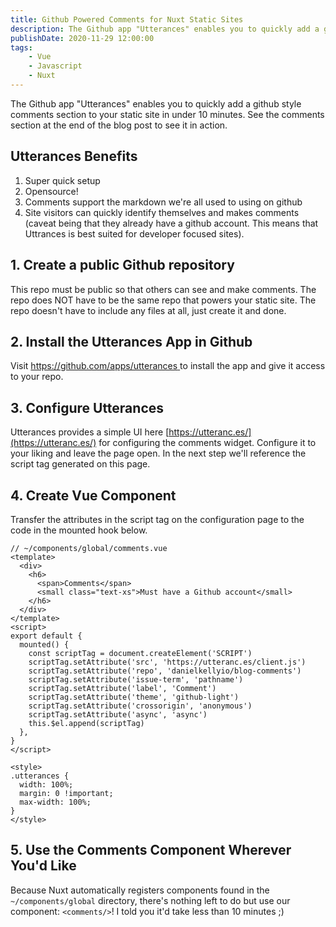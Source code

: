```yaml
---
title: Github Powered Comments for Nuxt Static Sites
description: The Github app "Utterances" enables you to quickly add a github style comments section to your static site in under 10 minutes.
publishDate: 2020-11-29 12:00:00
tags:
    - Vue
    - Javascript
    - Nuxt
---
```

The Github app "Utterances" enables you to quickly add a github style comments section to your static site in under 10 minutes. See the comments section at the end of the blog post to see it in action.

## Utterances Benefits
1. Super quick setup
2. Opensource!
3. Comments support the markdown we're all used to using on github
4. Site visitors can quickly identify themselves and makes comments (caveat being that they already have a github account. This means that Uttrances is best suited for developer focused sites).

## 1. Create a public Github repository
This repo must be public so that others can see and make comments. The repo does NOT have to be the same repo that powers your static site. The repo doesn't have to include any files at all, just create it and done.

## 2. Install the Utterances App in Github
Visit [https://github.com/apps/utterances ](https://github.com/apps/utterances) to install the app and give it access to your repo.

## 3. Configure Utterances
Utterances provides a simple UI here [https://utteranc.es/](https://utteranc.es/) for configuring the comments widget. Configure it to your liking and leave the page open. In the next step we'll reference the script tag generated on this page.

## 4. Create Vue Component
Transfer the attributes in the script tag on the configuration page to the code in the mounted hook below.
```vue
// ~/components/global/comments.vue
<template>
  <div>
    <h6>
      <span>Comments</span>
      <small class="text-xs">Must have a Github account</small>
    </h6>
  </div>
</template>
<script>
export default {
  mounted() {
    const scriptTag = document.createElement('SCRIPT')
    scriptTag.setAttribute('src', 'https://utteranc.es/client.js')
    scriptTag.setAttribute('repo', 'danielkellyio/blog-comments')
    scriptTag.setAttribute('issue-term', 'pathname')
    scriptTag.setAttribute('label', 'Comment')
    scriptTag.setAttribute('theme', 'github-light')
    scriptTag.setAttribute('crossorigin', 'anonymous')
    scriptTag.setAttribute('async', 'async')
    this.$el.append(scriptTag)
  },
}
</script>

<style>
.utterances {
  width: 100%;
  margin: 0 !important;
  max-width: 100%;
}
</style>
```

## 5. Use the Comments Component Wherever You'd Like
Because Nuxt automatically registers components found in the `~/components/global` directory, there's nothing left to do but use our component: `<comments/>`! I told you it'd take less than 10 minutes ;)
